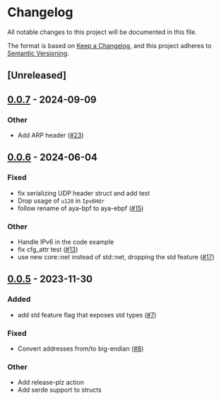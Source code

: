 # Changelog
All notable changes to this project will be documented in this file.

The format is based on [Keep a Changelog](https://keepachangelog.com/en/1.0.0/),
and this project adheres to [Semantic Versioning](https://semver.org/spec/v2.0.0.html).

## [Unreleased]

## [0.0.7](https://github.com/vadorovsky/network-types/compare/v0.0.6...v0.0.7) - 2024-09-09

### Other

- Add ARP header ([#23](https://github.com/vadorovsky/network-types/pull/23))

## [0.0.6](https://github.com/vadorovsky/network-types/compare/v0.0.5...v0.0.6) - 2024-06-04

### Fixed
- fix serializing UDP header struct and add test
- Drop usage of `u128` in `Ipv6Hdr`
- follow rename of aya-bpf to aya-ebpf ([#15](https://github.com/vadorovsky/network-types/pull/15))

### Other
- Handle IPv6 in the code example
- fix cfg_attr test ([#13](https://github.com/vadorovsky/network-types/pull/13))
- use new core::net instead of std::net, dropping the std feature ([#17](https://github.com/vadorovsky/network-types/pull/17))

## [0.0.5](https://github.com/vadorovsky/network-types/compare/v0.0.4...v0.0.5) - 2023-11-30

### Added
- add std feature flag that exposes std types ([#7](https://github.com/vadorovsky/network-types/pull/7))

### Fixed
- Convert addresses from/to big-endian ([#8](https://github.com/vadorovsky/network-types/pull/8))

### Other
- Add release-plz action
- Add serde support to structs
